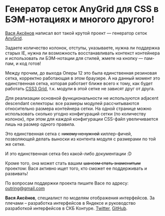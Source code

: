 # Генератор сеток AnyGrid для CSS в БЭМ-нотациях и многого другого!

[Вася Аксёнов](https://twitter.com/outring) написал вот такой крутой проект — генератор сеток [AnyGrid](http://anygrid.net/). 

Задаете количество колонок, отступы, указываете, нужна ли поддержка старых IE, нужна ли возможность восстанавливать контекст контейнера и использовать ли БЭМ-нотации для стилей, жмете на кнопку — пам-пам, и код готов!

Между прочим, до выхода Оперы 12 это была единственная резиновая сетка, корректно работающая в этом браузере. А на данный момент это единственная сетка, которая работает ближе всего к тому, как будет работать [CSS3 Grid](http://dev.w3.org/csswg/css-grid/), т.к. модули в этой сетке не зависят друг от друга. 

Для реализации основной функциональности не используются adjacent descendant селекторы: все размеры модулей рассчитываются относительно размера контейнера сетки. На одной странице можно использовать сколько угодно конфигураций сетки (по количеству колонок), при этом для каждой конфигурации CSS-файл увеличивается лишь на размер одного правила. 

Это единственная сетка с ~~никому ненужной~~ киллер-фичей, позволяющей делать выноски из контента модуля с размерами по той же сетке. 

И это единственная сетка без какой-либо документации :D

Кроме того, она может стать вашим ~~шансом стать знаменитым~~ проектом: Вася активно ищет того, кто сможет ее поддерживать и развивать!

По вопросам поддержки проекта пишите Васе по адресу: <outring@gmail.com>

**Вася Аксёнов**, специалист по моделям отображения интерфейсов. За плечами – разработка интерфейсов в Яндексе и руководство разработкой интерфейсов в СКБ Контуре. [Twitter](https://twitter.com/outring), [GitHub](https://github.com/outring/anygrid).
